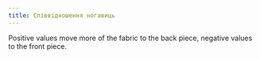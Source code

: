 ```yaml
---
title: Співвідношення ногавиць
---
```


Positive values move more of the fabric to the back piece, negative values to the front piece.
